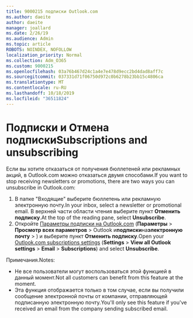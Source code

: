 ```yaml
---
title: 9000215 подписки Outlook.com
ms.author: daeite
author: daeite
manager: joallard
ms.date: 2/26/19
ms.audience: Admin
ms.topic: article
ROBOTS: NOINDEX, NOFOLLOW
localization_priority: Normal
ms.collection: Adm_O365
ms.custom: 9000215
ms.openlocfilehash: 03a76b467d24c1a4e7e478d9ecc2bd4dad8aff7c
ms.sourcegitcommit: 037331d71f06750d972c0b6278b23bb15c4806ca
ms.translationtype: MT
ms.contentlocale: ru-RU
ms.lasthandoff: 10/18/2019
ms.locfileid: "36511824"
---
```

# <a name="subscriptions-and-unsubscribing"></a><span data-ttu-id="65b20-102">Подписки и Отмена подписки</span><span class="sxs-lookup"><span data-stu-id="65b20-102">Subscriptions and unsubscribing</span></span>

<span data-ttu-id="65b20-103">Если вы хотите отказаться от получения бюллетеней или рекламных акций, в Outlook.com можно отказаться двумя способами.</span><span class="sxs-lookup"><span data-stu-id="65b20-103">If you want to stop receiving newsletters or promotions, there are two ways you can unsubscribe in Outlook.com:</span></span>

1. <span data-ttu-id="65b20-104">В папке "Входящие" выберите бюллетень или рекламную электронную почту.</span><span class="sxs-lookup"><span data-stu-id="65b20-104">In your inbox, select a newsletter or promotional email.</span></span> <span data-ttu-id="65b20-105">В верхней части области чтения выберите пункт **Отменить подписку**.</span><span class="sxs-lookup"><span data-stu-id="65b20-105">At the top of the reading pane, select **Unsubscribe**.</span></span>
2. <span data-ttu-id="65b20-106">Откройте [Параметры подписки на Outlook.com](https://outlook.live.com/mail/options/mail/brandsSubscriptions) (**Параметры** > **Просмотр всех параметров** > Outlook и**подписки**на**электронную почту** > ) и выберите пункт **Отменить подписку**.</span><span class="sxs-lookup"><span data-stu-id="65b20-106">Open your [Outlook.com subscriptions settings](https://outlook.live.com/mail/options/mail/brandsSubscriptions) (**Settings** > **View all Outlook settings** > **Email** > **Subscriptions**) and select **Unsubscribe**.</span></span>

<span data-ttu-id="65b20-107">Примечания.</span><span class="sxs-lookup"><span data-stu-id="65b20-107">Notes:</span></span>

- <span data-ttu-id="65b20-108">Не все пользователи могут воспользоваться этой функцией в данный момент.</span><span class="sxs-lookup"><span data-stu-id="65b20-108">Not all customers can benefit from this feature at the moment.</span></span>
- <span data-ttu-id="65b20-109">Эта функция отображается только в том случае, если вы получили сообщение электронной почты от компании, отправляющей подписанную электронную почту.</span><span class="sxs-lookup"><span data-stu-id="65b20-109">You'll only see this feature if you've received an email from the company sending subscribed email.</span></span>